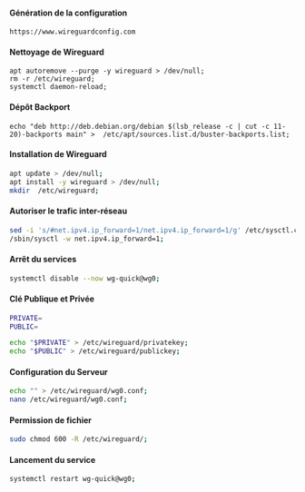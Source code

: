 
#### Génération de la configuration
```
https://www.wireguardconfig.com
```


#### Nettoyage de Wireguard
```
apt autoremove --purge -y wireguard > /dev/null;
rm -r /etc/wireguard;
systemctl daemon-reload;
```

#### Dépôt Backport
```
echo "deb http://deb.debian.org/debian $(lsb_release -c | cut -c 11-20)-backports main" >  /etc/apt/sources.list.d/buster-backports.list;
```

#### Installation de Wireguard
```bash
apt update > /dev/null;
apt install -y wireguard > /dev/null;
mkdir  /etc/wireguard;
```

#### Autoriser le trafic inter-réseau
```bash
sed -i 's/#net.ipv4.ip_forward=1/net.ipv4.ip_forward=1/g' /etc/sysctl.conf;
/sbin/sysctl -w net.ipv4.ip_forward=1; 
```

#### Arrêt du services
```bash
systemctl disable --now wg-quick@wg0;
```

#### Clé Publique et Privée
```bash
PRIVATE=
PUBLIC=

echo "$PRIVATE" > /etc/wireguard/privatekey;
echo "$PUBLIC" > /etc/wireguard/publickey;
```

#### Configuration du Serveur
```bash
echo "" > /etc/wireguard/wg0.conf;
nano /etc/wireguard/wg0.conf;
````

#### Permission de fichier
```bash
sudo chmod 600 -R /etc/wireguard/;
```

#### Lancement du service
```bash
systemctl restart wg-quick@wg0;
```
